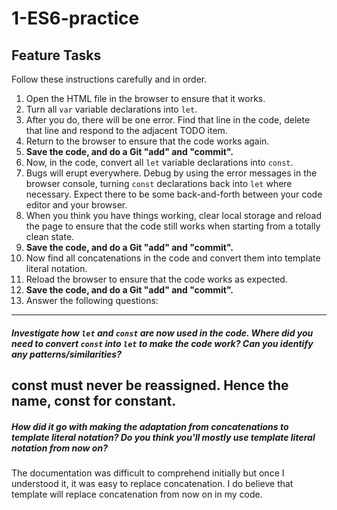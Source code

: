 # 1-ES6-practice

## Feature Tasks

Follow these instructions carefully and in order.

1. Open the HTML file in the browser to ensure that it works.
2. Turn all `var` variable declarations into `let`.
3. After you do, there will be one error. Find that line in the code, delete that line and respond to the adjacent TODO item.
4. Return to the browser to ensure that the code works again.
5. **Save the code, and do a Git "add" and "commit".**
6. Now, in the code, convert all `let` variable declarations into `const`.
7. Bugs will erupt everywhere. Debug by using the error messages in the browser console, turning `const` declarations back into `let` where necessary. Expect there to be some back-and-forth between your code editor and your browser.
8. When you think you have things working, clear local storage and reload the page to ensure that the code still works when starting from a totally clean state.
9. **Save the code, and do a Git "add" and "commit".**
10. Now find all concatenations in the code and convert them into template literal notation.
11. Reload the browser to ensure that the code works as expected.
12. **Save the code, and do a Git "add" and "commit".**
13. Answer the following questions:

---     

##### Investigate how `let` and `const` are now used in the code. Where did you need to convert `const` into `let` to make the code work? Can you identify any patterns/similarities?
const must never be reassigned. Hence the name, const for constant.
---

##### How did it go with making the adaptation from concatenations to template literal notation? Do you think you'll mostly use template literal notation from now on?

The documentation was difficult to comprehend initially but once I understood it, it was easy to replace concatenation. I do believe that template will replace concatenation from now on in my code.